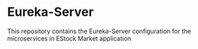 # Eureka-Server
This repository contains the Eureka-Server configuration for the microservices in EStock Market application
